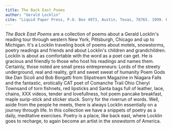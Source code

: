 ```yaml
---
title: The Back East Poems
author: "Gerald Locklin"
cite: "Liquid Paper Press, P.O. Box 4973, Austin, Texas, 78765. 1999. 64 pages."
---
```

  
<cite>The Back East Poems</cite> are a collection of poems about a Gerald Locklin's reading tour through western New York, Pittsburgh, Chicago and up to Michigan. It's a Locklin traveling book of poems about motels, snowstorms, poetry readings and friends and about Locklin's children and grandchildren. Locklin is about as comfortable with the word as a poet can get. He is gracious and friendly to those who host his readings and names them. Certainly, those noted are small press entrepreneurs: Lords of the streety underground, real and reality, grit and sweet sweat of humanity Poem Gods like Dan Sicoli and Bob Borgatti from Slipstream Magazine in Niagara Falls and the fantastic, erotically CAT poet of Comanche Trail Ohio Cheryl Townsand of torn fishnets, red lipsticks and Santa bags full of leather, lace, chains, XXX videos, tender and lovefullness, hot poem pancake breakfast, maple surip-stick and sticker stuck. Sorry for the riverrun of words. Well, aside from the people he meets, there is always Locklin essentially on a journey through life. In this collection we have a snippets of poetry as a daily, meditative exercises. Poetry is a place, like back east, where Locklin goes to recharge, to again become an artist in the snowstorm of America.

